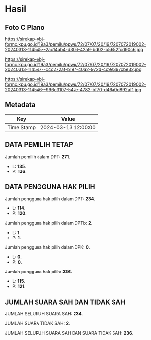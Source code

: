 # Hasil

## Foto C Plano

https://sirekap-obj-formc.kpu.go.id/19a3/pemilu/ppwp/72/07/07/20/19/7207072019002-20240313-114545--2ac14ab4-d306-42a9-bd02-b5652fcd90c6.jpg

https://sirekap-obj-formc.kpu.go.id/19a3/pemilu/ppwp/72/07/07/20/19/7207072019002-20240313-114547--c4c272af-b197-40a2-972d-cc9e397cbe32.jpg

https://sirekap-obj-formc.kpu.go.id/19a3/pemilu/ppwp/72/07/07/20/19/7207072019002-20240313-114546--996c3107-547e-4782-bf70-d46a0d892af1.jpg


## Metadata

| Key        | Value               |
| ---------- | ------------------- |
| Time Stamp | 2024-03-13 12:00:00 |


## DATA PEMILIH TETAP

Jumlah pemilih dalam DPT: **271**.
 * L: **135**.
 * P: **136**.

## DATA PENGGUNA HAK PILIH

Jumlah pengguna hak pilih dalam DPT: **234**.
 * L: **114**.
 * P: **120**.

Jumlah pengguna hak pilih dalam DPTb: **2**.
 * L: **1**.
 * P: **1**.

Jumlah pengguna hak pilih dalam DPK: **0**.
 * L: **0**.
 * P: **0**.

Jumlah pengguna hak pilih: **236**.
 * L: **115**.
 * P: **121**.

## JUMLAH SUARA SAH DAN TIDAK SAH

JUMLAH SELURUH SUARA SAH: **234**.

JUMLAH SUARA TIDAK SAH: **2**.

JUMLAH SELURUH SUARA SAH DAN SUARA TIDAK SAH: **236**.


